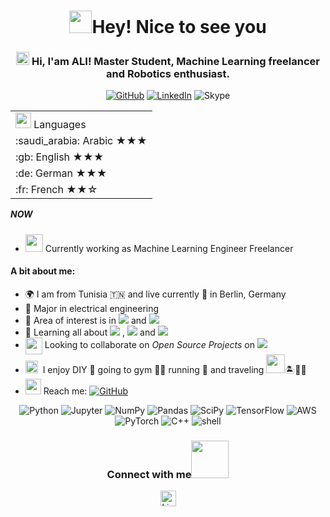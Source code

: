 <h1 align="center"> <img src="https://emojis.slackmojis.com/emojis/images/1531849430/4246/blob-sunglasses.gif?1531849430" width="36"/>Hey! Nice to see you </h1>


<h3 align="center"> 
    <img src="https://media.giphy.com/media/hvRJCLFzcasrR4ia7z/giphy.gif" width="21"></a> Hi, I'am ALI! Master Student, Machine Learning freelancer and Robotics enthusiast.
</h3> 

<p align="center">   

</p> 
<p align="center"> 
    <a href="https://github.com/mralioo" target="_blank"><img alt="GitHub" src="https://img.shields.io/badge/-@mralioo-181717?style=flat-square&logo=GitHub&logoColor=white"></a>
    <a href="https://www.linkedin.com/in/ali-alouane/" target="_blank"><img alt="LinkedIn" src="https://img.shields.io/badge/-ali alouane-0077B5?style=flat-square&logo=Linkedin&logoColor=white"></a>
    <img alt="Skype" src="https://img.shields.io/badge/ali.alouane_3-blue?flat-square&logo=skype&logoColor=white"></a>

    
<table align="right">
    <tr><td><img src="https://github.com/milaan9/milaan9/blob/main/3898082.svg" width="25"> Languages</a></td></tr>
    <tr><td> :saudi_arabia: Arabic ★★★</a></td></tr>
    <tr><td> :gb: English ★★★</a></td></tr>
    <tr><td> :de: German ★★★</a></td></tr>
    <tr><td> :fr: French ★★☆</a></td></tr>
</table>


##### NOW
- <img src="https://github.com/TheDudeThatCode/TheDudeThatCode/blob/master/Assets/Developer.gif" width="28"> Currently working as Machine Learning Engineer Freelancer

#### A bit about me:

- :earth_africa: I am from Tunisia :tunisia: and live currently :round_pushpin: in Berlin, Germany
- 🏢 Major in electrical engineering
- 🔭 Area of interest is in <img src="https://img.shields.io/badge/Pattern Recognition-green"> and <img src="https://img.shields.io/badge/Deep learning-red">
- 🌱 Learning all about <img src="https://img.shields.io/badge/MLops-brown"> , <img src="https://img.shields.io/badge/AWS-yellow"> and <img src="https://img.shields.io/badge/DVC-green">
- <img align ='center' width ='27' src='https://media.giphy.com/media/LnQjpWaON8nhr21vNW/giphy.gif'> Looking to collaborate on *Open Source Projects* on <img src="https://img.shields.io/badge/Machine Learning-blue">
- <img src="https://emojis.slackmojis.com/emojis/images/1621024394/39092/cat-roll.gif?1621024394" width="20" />&nbsp; I enjoy DIY :toolbox: going to gym 🏋️‍♂️ running :runner: and traveling <img src="https://media.giphy.com/media/VgCDAzcKvsR6OM0uWg/giphy.gif" width="30">🏝️🗻🌄
- <img src="https://github.com/SP-XD/SP-XD/blob/main/images/letterbox.gif?raw=true" width="25"/> Reach me: <a href="mailto:ali.alouane@outlook.de" target="_blank"><img alt="GitHub" src="https://img.shields.io/badge/-ali.alouane@outlook.de-c14438?style=flat-square&logo=Gmail&logoColor=white"></a>


<p align="center">
    <a  target="_blank"><img alt="Python" src="https://img.shields.io/badge/python-3670A0?style=for-the-badge&logo=python&logoColor=ffdd54"></a>
    <!--<a htarget="_blank"><img alt="Python" src="https://img.shields.io/badge/Python-★★★-lightgrey?style=flat-square&labelColor=FFD43B&logo=python&logoColor=darkgreen"></a>-->
    <a  target="_blank"><img alt="Jupyter" src="https://img.shields.io/badge/jupyter-%23FA0F00.svg?style=for-the-badge&logo=jupyter&logoColor=white"></a>
    <a  target="_blank"><img alt="NumPy" src="https://img.shields.io/badge/numpy-%23013243.svg?style=for-the-badge&logo=numpy&logoColor=white"></a>
    <a  target="_blank"><img alt="Pandas" src="https://img.shields.io/badge/pandas-%23150458.svg?style=for-the-badge&logo=pandas&logoColor=white"></a>
    <a target="_blank"><img alt="SciPy" src="https://img.shields.io/badge/SciPy-%230C55A5.svg?style=for-the-badge&logo=scipy&logoColor=%white"></a>
    <a  target="_blank"><img alt="TensorFlow" src="https://img.shields.io/badge/TensorFlow-%23FF6F00.svg?style=for-the-badge&logo=TensorFlow&logoColor=white"></a>    
    <a  target="_blank"><img alt="AWS" src="https://img.shields.io/badge/AWS-%23FF9900.svg?style=for-the-badge&logo=amazon-aws&logoColor=white"></a>
    <a  target="_blank"><img alt="PyTorch" src="https://img.shields.io/badge/PyTorch-%23EE4C2C.svg?style=for-the-badge&logo=PyTorch&logoColor=white"></a>
    <a target="_blank"><img alt="C++" src="https://img.shields.io/badge/c++-%2300599C.svg?style=for-the-badge&logo=c%2B%2B&logoColor=white"></a>
    <a  target="_blank"><img alt="shell" src="https://img.shields.io/badge/shell_script-%23121011.svg?style=for-the-badge&logo=gnu-bash&logoColor=white"></a> 
    <!--https://github.com/alexandresanlim/Badges4-README.md-Profile-->

<div align="center">
<h3> Connect with me<a href="https://gifyu.com/image/Zy2f"><img src="https://github.com/milaan9/milaan9/blob/main/Handshake.gif" width="60"></a>
</h3> 
<p align="center">
        <a href="https://www.linkedin.com/in/ali-alouane/" target="_blank"><img alt="LinkedIn" width="25px" src="https://github.com/TheDudeThatCode/TheDudeThatCode/blob/master/Assets/Linkedin.svg"></a>
